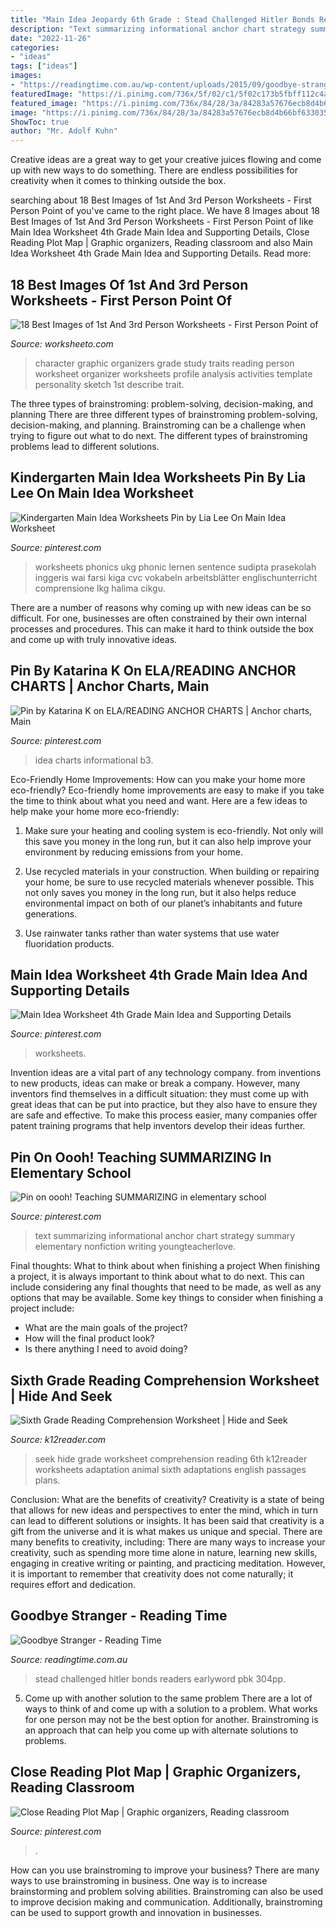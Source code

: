 ```yaml
---
title: "Main Idea Jeopardy 6th Grade : Stead Challenged Hitler Bonds Readers Earlyword Pbk 304pp"
description: "Text summarizing informational anchor chart strategy summary elementary nonfiction writing youngteacherlove"
date: "2022-11-26"
categories:
- "ideas"
tags: ["ideas"]
images:
- "https://readingtime.com.au/wp-content/uploads/2015/09/goodbye-stranger-662x1024.jpg"
featuredImage: "https://i.pinimg.com/736x/5f/02/c1/5f02c173b5fbff112c4adf76845d0af5.jpg"
featured_image: "https://i.pinimg.com/736x/84/28/3a/84283a57676ecb8d4b66bf6330352e59.jpg"
image: "https://i.pinimg.com/736x/84/28/3a/84283a57676ecb8d4b66bf6330352e59.jpg"
ShowToc: true
author: "Mr. Adolf Kuhn"
---
```



Creative ideas are a great way to get your creative juices flowing and come up with new ways to do something. There are endless possibilities for creativity when it comes to thinking outside the box.

	

		
searching about 18 Best Images of 1st And 3rd Person Worksheets - First Person Point of you've came to the right place. We have 8 Images about 18 Best Images of 1st And 3rd Person Worksheets - First Person Point of like Main Idea Worksheet 4th Grade Main Idea and Supporting Details, Close Reading Plot Map | Graphic organizers, Reading classroom and also Main Idea Worksheet 4th Grade Main Idea and Supporting Details. Read more:
		
    
## 18 Best Images Of 1st And 3rd Person Worksheets - First Person Point Of

<img loading=lazy src="http://www.worksheeto.com/postpic/2013/03/character-study-graphic-organizers_715076.jpg" onerror="this.onerror=null;this.src='https://tse1.mm.bing.net/th?id=OIP.T_nJmbAZ--L-6nww6iItEQHaJ4&amp;pid=15.1';" alt="18 Best Images of 1st And 3rd Person Worksheets - First Person Point of">

_Source: worksheeto.com_

>character graphic organizers grade study traits reading person worksheet organizer worksheets profile analysis activities template personality sketch 1st describe trait. 

	

The three types of brainstroming: problem-solving, decision-making, and planning
There are three different types of brainstroming problem-solving, decision-making, and planning. Brainstroming can be a challenge when trying to figure out what to do next. The different types of brainstroming problems lead to different solutions.

    
## Kindergarten Main Idea Worksheets Pin By Lia Lee On Main Idea Worksheet

<img loading=lazy src="https://i.pinimg.com/736x/5f/02/c1/5f02c173b5fbff112c4adf76845d0af5.jpg" onerror="this.onerror=null;this.src='https://tse1.mm.bing.net/th?id=OIP.72VAXfnAeBmYLQiK3Z1orQHaJ4&amp;pid=15.1';" alt="Kindergarten Main Idea Worksheets Pin by Lia Lee On Main Idea Worksheet">

_Source: pinterest.com_

>worksheets phonics ukg phonic lernen sentence sudipta prasekolah inggeris wai farsi kiga cvc vokabeln arbeitsblätter englischunterricht comprensione lkg halima cikgu. 

	

There are a number of reasons why coming up with new ideas can be so difficult. For one, businesses are often constrained by their own internal processes and procedures. This can make it hard to think outside the box and come up with truly innovative ideas.

    
## Pin By Katarina K On ELA/READING ANCHOR CHARTS | Anchor Charts, Main

<img loading=lazy src="https://i.pinimg.com/originals/b3/8a/0e/b38a0ef401758e513107af07f1676800.jpg" onerror="this.onerror=null;this.src='https://tse1.mm.bing.net/th?id=OIP.k5bTWZXuILt5zNs0xD1hlgHaJ4&amp;pid=15.1';" alt="Pin by Katarina K on ELA/READING ANCHOR CHARTS | Anchor charts, Main">

_Source: pinterest.com_

>idea charts informational b3. 

	

Eco-Friendly Home Improvements: How can you make your home more eco-friendly?
Eco-friendly home improvements are easy to make if you take the time to think about what you need and want. Here are a few ideas to help make your home more eco-friendly:
1. Make sure your heating and cooling system is eco-friendly. Not only will this save you money in the long run, but it can also help improve your environment by reducing emissions from your home.

2. Use recycled materials in your construction. When building or repairing your home, be sure to use recycled materials whenever possible. This not only saves you money in the long run, but it also helps reduce environmental impact on both of our planet’s inhabitants and future generations.

3. Use rainwater tanks rather than water systems that use water fluoridation products.

    
## Main Idea Worksheet 4th Grade Main Idea And Supporting Details

<img loading=lazy src="https://i.pinimg.com/736x/84/28/3a/84283a57676ecb8d4b66bf6330352e59.jpg" onerror="this.onerror=null;this.src='https://tse3.mm.bing.net/th?id=OIP.oKWfYpnX9nybCl73sYTxLQAAAA&amp;pid=15.1';" alt="Main Idea Worksheet 4th Grade Main Idea and Supporting Details">

_Source: pinterest.com_

>worksheets. 

	

Invention ideas are a vital part of any technology company. from inventions to new products, ideas can make or break a company. However, many inventors find themselves in a difficult situation: they must come up with great ideas that can be put into practice, but they also have to ensure they are safe and effective. To make this process easier, many companies offer patent training programs that help inventors develop their ideas further.

    
## Pin On Oooh! Teaching SUMMARIZING In Elementary School

<img loading=lazy src="https://i.pinimg.com/736x/04/24/99/04249927d5eb0e933394eebaca8f6013.jpg" onerror="this.onerror=null;this.src='https://tse1.mm.bing.net/th?id=OIP.5vdhJMVEIc53NXQUCrDXvgHaHt&amp;pid=15.1';" alt="Pin on oooh! Teaching SUMMARIZING in elementary school">

_Source: pinterest.com_

>text summarizing informational anchor chart strategy summary elementary nonfiction writing youngteacherlove. 

	

Final thoughts: What to think about when finishing a project
When finishing a project, it is always important to think about what to do next. This can include considering any final thoughts that need to be made, as well as any options that may be available. Some key things to consider when finishing a project include:
- What are the main goals of the project?
- How will the final product look?
- Is there anything I need to avoid doing?

    
## Sixth Grade Reading Comprehension Worksheet | Hide And Seek

<img loading=lazy src="https://www.k12reader.com/wp-content/uploads/GR6_Hide_And_Seek.jpg" onerror="this.onerror=null;this.src='https://tse1.mm.bing.net/th?id=OIP.pLt958l6B3xIz7nnG9DlEwHaJl&amp;pid=15.1';" alt="Sixth Grade Reading Comprehension Worksheet | Hide and Seek">

_Source: k12reader.com_

>seek hide grade worksheet comprehension reading 6th k12reader worksheets adaptation animal sixth adaptations english passages plans. 

	

Conclusion: What are the benefits of creativity?
Creativity is a state of being that allows for new ideas and perspectives to enter the mind, which in turn can lead to different solutions or insights. It has been said that creativity is a gift from the universe and it is what makes us unique and special. There are many benefits to creativity, including: 
There are many ways to increase your creativity, such as spending more time alone in nature, learning new skills, engaging in creative writing or painting, and practicing meditation. However, it is important to remember that creativity does not come naturally; it requires effort and dedication.

    
## Goodbye Stranger - Reading Time

<img loading=lazy src="https://readingtime.com.au/wp-content/uploads/2015/09/goodbye-stranger-662x1024.jpg" onerror="this.onerror=null;this.src='https://tse3.mm.bing.net/th?id=OIP.xfzmuuiSxet8WCuKmgVtogHaLd&amp;pid=15.1';" alt="Goodbye Stranger - Reading Time">

_Source: readingtime.com.au_

>stead challenged hitler bonds readers earlyword pbk 304pp. 

	

5. Come up with another solution to the same problem
There are a lot of ways to think of and come up with a solution to a problem. What works for one person may not be the best option for another. Brainstroming is an approach that can help you come up with alternate solutions to problems.

    
## Close Reading Plot Map | Graphic Organizers, Reading Classroom

<img loading=lazy src="https://i.pinimg.com/736x/b2/c6/16/b2c616f273bd19dbeedc61f12d0ebcb7--plot-map-maps.jpg" onerror="this.onerror=null;this.src='https://tse2.mm.bing.net/th?id=OIP.iA-DEjfKoEm_eXC2DxpKUwHaFz&amp;pid=15.1';" alt="Close Reading Plot Map | Graphic organizers, Reading classroom">

_Source: pinterest.com_

>. 

	

How can you use brainstroming to improve your business?
There are many ways to use brainstroming in business. One way is to increase brainstorming and problem solving abilities. Brainstroming can also be used to improve decision making and communication. Additionally, brainstroming can be used to support growth and innovation in businesses.

